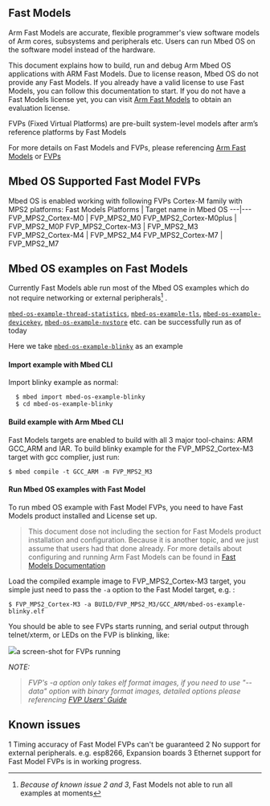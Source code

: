 ## Fast Models

Arm Fast Models are accurate, flexible programmer's view software models of Arm cores, subsystems and peripherals etc. Users can run Mbed OS on the software model instead of the hardware.

This document explains how to build, run and debug Arm Mbed OS applications with ARM Fast Models. Due to license reason, Mbed OS do not provide any Fast Models. If you already have a valid license to use Fast Models, you can follow this documentation to start.  If you do not have a Fast Models license yet, you can visit [Arm Fast Models](https://developer.arm.com/products/system-design/fast-models) to obtain an evaluation license.

FVPs (Fixed Virtual Platforms) are pre-built system-level models after arm’s reference platforms by Fast Models

For more details on Fast Models and FVPs, please referencing [Arm Fast Models](https://developer.arm.com/products/system-design/fast-models) or [FVPs](https://developer.arm.com/products/system-design/fixed-virtual-platforms)


## Mbed OS Supported Fast Model FVPs
Mbed OS is enabled working with following FVPs Cortex-M family with MPS2 platforms:
Fast Models Platforms | Target name in Mbed OS
---|---
FVP_MPS2_Cortex-M0 | FVP_MPS2_M0
FVP_MPS2_Cortex-M0plus | FVP_MPS2_M0P
FVP_MPS2_Cortex-M3 | FVP_MPS2_M3
FVP_MPS2_Cortex-M4 | FVP_MPS2_M4
FVP_MPS2_Cortex-M7 | FVP_MPS2_M7



## Mbed OS examples on Fast Models
Currently Fast Models able run most of the Mbed OS examples which do not require networking or external peripherals[^1] .

[`mbed-os-example-thread-statistics`](https://github.com/ARMmbed/mbed-os-example-thread-statistics), [`mbed-os-example-tls`](https://github.com/ARMmbed/mbed-os-example-tls), [`mbed-os-example-devicekey`](https://github.com/ARMmbed/mbed-os-example-devicekey), [`mbed-os-example-nvstore`](https://github.com/ARMmbed/mbed-os-example-nvstore) etc. can be successfully run as of today

Here we take [`mbed-os-example-blinky`](https://github.com/ARMmbed/mbed-os-example-blinky) as an example

#### Import example with Mbed CLI 
Import blinky example as normal:
```
  $ mbed import mbed-os-example-blinky
  $ cd mbed-os-example-blinky
```

#### Build example with Arm Mbed CLI

Fast Models targets are enabled to build with all 3 major tool-chains: ARM GCC_ARM and IAR. To build blinky example for the FVP_MPS2_Cortex-M3 target with gcc complier, just run:
  ```
  $ mbed compile -t GCC_ARM -m FVP_MPS2_M3
  ```

#### Run Mbed OS examples with Fast Model

To run mbed OS example with Fast Model FVPs, you need to have Fast Models product installed and License set up.

>This document dose not including the section for Fast Models product installation and configuration. Because it is another topic, and we just assume that users had that done already. For more details about configuring and running Arm Fast Models can be found in [Fast Models Documentation](https://developer.arm.com/products/system-design/fast-models/docs)

Load the compiled example image to FVP_MPS2_Cortex-M3 target, you simple just need to pass the `-a` option to the Fast Model target, e.g. :
  ```
  $ FVP_MPS2_Cortex-M3 -a BUILD/FVP_MPS2_M3/GCC_ARM/mbed-os-example-blinky.elf
  ```
You should be able to see FVPs starts running, and serial output through telnet/xterm, or LEDs on the FVP is blinking, like:

<span class="images">![](https://s3-us-west-2.amazonaws.com/mbed-os-docs-images/fastmodel_cm3.png)<span>a screen-shot for FVPs running</span></span>

*NOTE:*

> *FVP's -a option only takes elf format images, if you need to use "--data" option with binary format images, detailed options please referencing [FVP Users' Guide](http://arminfo.emea.arm.com/help/index.jsp?topic=/com.arm.doc.100966_1103_00_en/index.html)*

## Known issues
1 Timing accuracy of Fast Model FVPs can't be guaranteed 
2 No support for external peripherals. e.g. esp8266, Expansion boards
3 Ethernet support for Fast Model FVPs is in working progress.

[^1]: *Because of known issue 2 and 3*, Fast Models not able to run all examples at moments